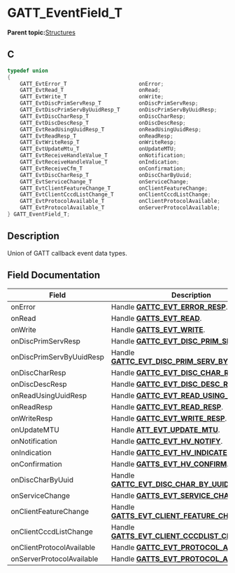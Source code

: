 # GATT\_EventField\_T

**Parent topic:**[Structures](GUID-3BBA6E22-85EE-4B8F-BC37-840881963D97.md)

## C

```c
typedef union
{
    GATT_EvtError_T                       onError;
    GATT_EvtRead_T                        onRead;
    GATT_EvtWrite_T                       onWrite;
    GATT_EvtDiscPrimServResp_T            onDiscPrimServResp;
    GATT_EvtDiscPrimServByUuidResp_T      onDiscPrimServByUuidResp;
    GATT_EvtDiscCharResp_T                onDiscCharResp;
    GATT_EvtDiscDescResp_T                onDiscDescResp;
    GATT_EvtReadUsingUuidResp_T           onReadUsingUuidResp;
    GATT_EvtReadResp_T                    onReadResp;
    GATT_EvtWriteResp_T                   onWriteResp;
    GATT_EvtUpdateMtu_T                   onUpdateMTU;
    GATT_EvtReceiveHandleValue_T          onNotification;
    GATT_EvtReceiveHandleValue_T          onIndication;
    GATT_EvtReceiveCfm_T                  onConfirmation;
    GATT_EvtDiscCharResp_T                onDiscCharByUuid;
    GATT_EvtServiceChange_T               onServiceChange;
    GATT_EvtClientFeatureChange_T         onClientFeatureChange;
    GATT_EvtClientCccdListChange_T        onClientCccdListChange;
    GATT_EvtProtocolAvailable_T           onClientProtocolAvailable;
    GATT_EvtProtocolAvailable_T           onServerProtocolAvailable;
} GATT_EventField_T;
```

## Description

Union of GATT callback event data types.

## Field Documentation

|Field|Description|
|-----|-----------|
|onError|Handle **[GATTC\_EVT\_ERROR\_RESP](GUID-20EFFBD2-7D3F-40CA-B85C-8FD3202D9933.md)**.|
|onRead|Handle **[GATTS\_EVT\_READ](GUID-20EFFBD2-7D3F-40CA-B85C-8FD3202D9933.md)**.|
|onWrite|Handle **[GATTS\_EVT\_WRITE](GUID-20EFFBD2-7D3F-40CA-B85C-8FD3202D9933.md)**.|
|onDiscPrimServResp|Handle **[GATTC\_EVT\_DISC\_PRIM\_SERV\_RESP](GUID-20EFFBD2-7D3F-40CA-B85C-8FD3202D9933.md)**.|
|onDiscPrimServByUuidResp|Handle **[GATTC\_EVT\_DISC\_PRIM\_SERV\_BY\_UUID\_RESP](GUID-20EFFBD2-7D3F-40CA-B85C-8FD3202D9933.md)**.|
|onDiscCharResp|Handle **[GATTC\_EVT\_DISC\_CHAR\_RESP](GUID-20EFFBD2-7D3F-40CA-B85C-8FD3202D9933.md)**.|
|onDiscDescResp|Handle **[GATTC\_EVT\_DISC\_DESC\_RESP](GUID-20EFFBD2-7D3F-40CA-B85C-8FD3202D9933.md)**.|
|onReadUsingUuidResp|Handle **[GATTC\_EVT\_READ\_USING\_UUID\_RESP](GUID-20EFFBD2-7D3F-40CA-B85C-8FD3202D9933.md)**.|
|onReadResp|Handle **[GATTC\_EVT\_READ\_RESP](GUID-20EFFBD2-7D3F-40CA-B85C-8FD3202D9933.md)**.|
|onWriteResp|Handle **[GATTC\_EVT\_WRITE\_RESP](GUID-20EFFBD2-7D3F-40CA-B85C-8FD3202D9933.md)**.|
|onUpdateMTU|Handle **[ATT\_EVT\_UPDATE\_MTU](GUID-20EFFBD2-7D3F-40CA-B85C-8FD3202D9933.md)**.|
|onNotification|Handle **[GATTC\_EVT\_HV\_NOTIFY](GUID-20EFFBD2-7D3F-40CA-B85C-8FD3202D9933.md)**.|
|onIndication|Handle **[GATTC\_EVT\_HV\_INDICATE](GUID-20EFFBD2-7D3F-40CA-B85C-8FD3202D9933.md)**.|
|onConfirmation|Handle **[GATTS\_EVT\_HV\_CONFIRM](GUID-20EFFBD2-7D3F-40CA-B85C-8FD3202D9933.md)**.|
|onDiscCharByUuid|Handle **[GATTC\_EVT\_DISC\_CHAR\_BY\_UUID\_RESP](GUID-20EFFBD2-7D3F-40CA-B85C-8FD3202D9933.md)**.|
|onServiceChange|Handle **[GATTS\_EVT\_SERVICE\_CHANGE](GUID-20EFFBD2-7D3F-40CA-B85C-8FD3202D9933.md)**.|
|onClientFeatureChange|Handle **[GATTS\_EVT\_CLIENT\_FEATURE\_CHANGE](GUID-20EFFBD2-7D3F-40CA-B85C-8FD3202D9933.md)**.|
|onClientCccdListChange|Handle **[GATTS\_EVT\_CLIENT\_CCCDLIST\_CHANGE](GUID-20EFFBD2-7D3F-40CA-B85C-8FD3202D9933.md)**.|
|onClientProtocolAvailable|Handle **[GATTC\_EVT\_PROTOCOL\_AVAILABLE](GUID-20EFFBD2-7D3F-40CA-B85C-8FD3202D9933.md)**.|
|onServerProtocolAvailable|Handle **[GATTS\_EVT\_PROTOCOL\_AVAILABLE](GUID-20EFFBD2-7D3F-40CA-B85C-8FD3202D9933.md)**.|

